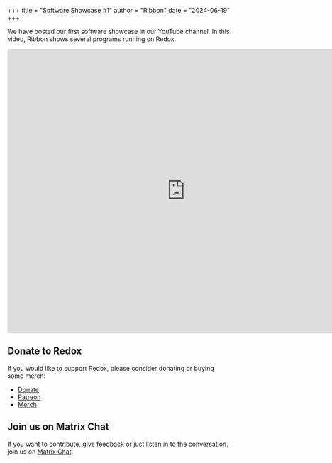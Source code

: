 +++
title = "Software Showcase #1"
author = "Ribbon"
date = "2024-06-19"
+++

We have posted our first software showcase in our YouTube channel. In this video, Ribbon shows several programs running on Redox.

<iframe width="800" height="640" src="https://www.youtube.com/embed/s-gxAsBTPxA?si=EbIRLwIrnuiwfvYZ" title="YouTube video player" frameborder="0" allow="accelerometer; autoplay; clipboard-write; encrypted-media; gyroscope; picture-in-picture; web-share" referrerpolicy="strict-origin-when-cross-origin" allowfullscreen></iframe>

## Donate to Redox

If you would like to support Redox, please consider donating or buying some merch!

- [Donate](https://www.redox-os.org/donate/)
- [Patreon](https://www.patreon.com/redox_os)
- [Merch](https://redox-os.creator-spring.com/)

## Join us on Matrix Chat

If you want to contribute, give feedback or just listen in to the conversation,
join us on [Matrix Chat](https://matrix.to/#/#redox-join:matrix.org).

